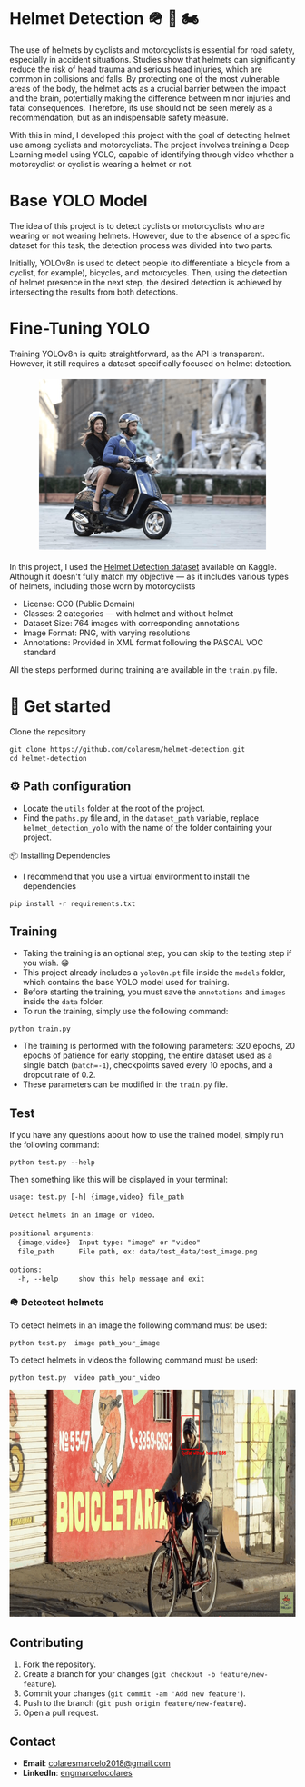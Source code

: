 # Helmet Detection 🪖 🚴  🏍️ 
The use of helmets by cyclists and motorcyclists is essential for road safety, especially in accident situations. Studies show that helmets can significantly reduce the risk of head trauma and serious head injuries, which are common in collisions and falls. By protecting one of the most vulnerable areas of the body, the helmet acts as a crucial barrier between the impact and the brain, potentially making the difference between minor injuries and fatal consequences. Therefore, its use should not be seen merely as a recommendation, but as an indispensable safety measure. 

With this in mind, I developed this project with the goal of detecting helmet use among cyclists and motorcyclists. The project involves training a Deep Learning model using YOLO, capable of identifying through video whether a motorcyclist or cyclist is wearing a helmet or not.

# Base YOLO Model
The idea of this project is to detect cyclists or motorcyclists who are wearing or not wearing helmets. However, due to the absence of a specific dataset for this task, the detection process was divided into two parts.

Initially, YOLOv8n is used to detect people (to differentiate a bicycle from a cyclist, for example), bicycles, and motorcycles. Then, using the detection of helmet presence in the next step, the desired detection is achieved by intersecting the results from both detections.

# Fine-Tuning YOLO 
Training YOLOv8n is quite straightforward, as the API is transparent. However, it still requires a dataset specifically focused on helmet detection.
<p align="center">
  <img src="media/BikesHelmets41.png" width="400" height="300" style="object-fit: cover; margin: 5px;">
</p>



In this project, I used the [Helmet Detection dataset](https://www.kaggle.com/datasets/andrewmvd/helmet-detection) available on Kaggle. Although it doesn't fully match my objective — as it includes various types of helmets, including those worn by motorcyclists

- License: CC0 (Public Domain)
- Classes: 2 categories — with helmet and without helmet
- Dataset Size: 764 images with corresponding annotations
- Image Format: PNG, with varying resolutions
- Annotations: Provided in XML format following the PASCAL VOC standard

All the steps performed during training are available in the ``train.py`` file.
 
#  🚀 Get started
Clone the repository
```
git clone https://github.com/colaresm/helmet-detection.git
cd helmet-detection
```

## ⚙️ Path configuration
- Locate the `utils` folder at the root of the project.  
- Find the `paths.py` file and, in the `dataset_path` variable, replace `helmet_detection_yolo` with the name of the folder containing your project.


📦 Installing Dependencies
- I recommend that you use a virtual environment to install the dependencies
```
pip install -r requirements.txt
```
## Training
- Taking the training is an optional step, you can skip to the testing step if you wish. 😁
- This project already includes a `yolov8n.pt` file inside the `models` folder, which contains the base YOLO model used for training.  
- Before starting the training, you must save the `annotations` and `images` inside the `data` folder.  
- To run the training, simply use the following command:

```
python train.py
```
- The training is performed with the following parameters: 320 epochs, 20 epochs of patience for early stopping, the entire dataset used as a single batch (`batch=-1`), checkpoints saved every 10 epochs, and a dropout rate of 0.2.  
- These parameters can be modified in the `train.py` file.


## Test
 If you have any questions about how to use the trained model, simply run the following command:


```
python test.py --help
```
Then something like this will be displayed in your terminal:

```
usage: test.py [-h] {image,video} file_path

Detect helmets in an image or video.

positional arguments:
  {image,video}  Input type: "image" or "video"
  file_path      File path, ex: data/test_data/test_image.png

options:
  -h, --help     show this help message and exit
```

### 🪖 Detectect helmets 
To detect helmets in an image the following command must be used:
```
python test.py  image path_your_image
```

To detect helmets in videos the following command must be used:
```
python test.py  video path_your_video
```

<p align="center">
  <img src="media/animation.gif" width="800" height="400"></img> 
</p>

## Contributing

1. Fork the repository.
2. Create a branch for your changes (`git checkout -b feature/new-feature`).
3. Commit your changes (`git commit -am 'Add new feature'`).
4. Push to the branch (`git push origin feature/new-feature`).
5. Open a pull request.

## Contact

- **Email**: colaresmarcelo2018@gmail.com
- **LinkedIn**: [engmarcelocolares](https://www.linkedin.com/in/yourlinkedin](https://www.linkedin.com/in/engmarcelocolares/))

